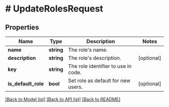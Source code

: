 # # UpdateRolesRequest

## Properties

Name | Type | Description | Notes
------------ | ------------- | ------------- | -------------
**name** | **string** | The role&#39;s name. |
**description** | **string** | The role&#39;s description. | [optional]
**key** | **string** | The role identifier to use in code. |
**is_default_role** | **bool** | Set role as default for new users. | [optional]

[[Back to Model list]](../../README.md#models) [[Back to API list]](../../README.md#endpoints) [[Back to README]](../../README.md)
